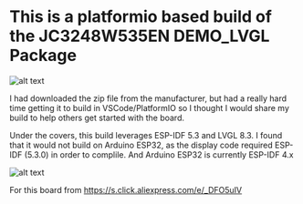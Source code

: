 # This is a platformio based build of the JC3248W535EN DEMO_LVGL Package

![alt text](docs/IMG_6782.jpg)

I had downloaded the zip file from the manufacturer, but had a really hard time getting it to build in VSCode/PlatformIO so I thought I would share my build to help others get started with the board.

Under the covers, this build leverages ESP-IDF 5.3 and LVGL 8.3.  I found that it would not build on Arduino ESP32, as the display code required ESP-IDF (5.3.0) in order to complile.  And Arduino ESP32 is currently ESP-IDF 4.x

![alt text](docs/IMG_6781.jpg)

For this board from https://s.click.aliexpress.com/e/_DFO5uIV